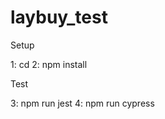 # laybuy_test

Setup

1: cd <source folder>
2: npm install

Test

3: npm run jest
4: npm run cypress

